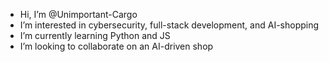 - Hi, I’m @Unimportant-Cargo
- I’m interested in cybersecurity, full-stack development, and AI-shopping
-  I’m currently learning Python and JS
-  I’m looking to collaborate on an AI-driven shop

<!---
Unimportant-Cargo/Unimportant-Cargo is a ✨ special ✨ repository because its `README.md` (this file) appears on your GitHub profile.
You can click the Preview link to take a look at your changes.
--->
